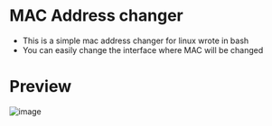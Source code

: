 # MAC Address changer
* This is a simple mac address changer for linux wrote in bash
* You can easily change the interface where MAC will be changed

# Preview
![image](https://user-images.githubusercontent.com/77331512/222906227-9ea38d28-630a-4ef8-8940-ea0d28e0f604.png)
